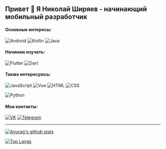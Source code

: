 ## Привет 👋 Я Николай Ширяев - начинающий мобильный разработчик

#### Основные интересы:
![Android](https://img.shields.io/badge/-Android-EEEEEE?style=flat-square&logo=android)
![Kotlin](https://img.shields.io/badge/-Kotlin-FFEB3B?style=flat-square&logo=kotlin)
![Java](https://img.shields.io/badge/-Java-DF0A14?style=flat-square&logo=java)

#### Начинаю изучать:
![Flutter](https://img.shields.io/badge/-Flutter-1976D2?style=flat-square&logo=flutter)
![Dart](https://img.shields.io/badge/-Dart-303F9F?style=flat-square&logo=dart)


#### Также интересуюсь:
![JavaScript](https://img.shields.io/badge/-JavaScript-1A237E?style=flat-square&logo=javascript)
![Vue](https://img.shields.io/badge/-Vue-43A047?style=flat-square)
![HTML](https://img.shields.io/badge/-HTML-E44D27?style=flat-square&logo=html)
![CSS](https://img.shields.io/badge/-CSS-0777BD?style=flat-square&logo=css)

![Python](https://img.shields.io/badge/-Python-FFD747?style=flat-square&logo=python)

#### Мои контакты:
[![VK](https://img.shields.io/badge/-VK-212121?style=for-the-badge&logo=vk)](https://vk.com/id266926982)
[![Telegram](https://img.shields.io/badge/-Telegram-212121?style=for-the-badge&logo=telegram)](https://t.me/BirBilliBob)

---

[![Anurag's github stats](https://github-readme-stats.vercel.app/api?username=shiryaevnikolay&show_icons=true)](https://github.com/anuraghazra/github-readme-stats)

[![Top Langs](https://github-readme-stats.vercel.app/api/top-langs/?username=shiryaevnikolay&layout=compact&langs_count=10)](https://github.com/anuraghazra/github-readme-stats)
